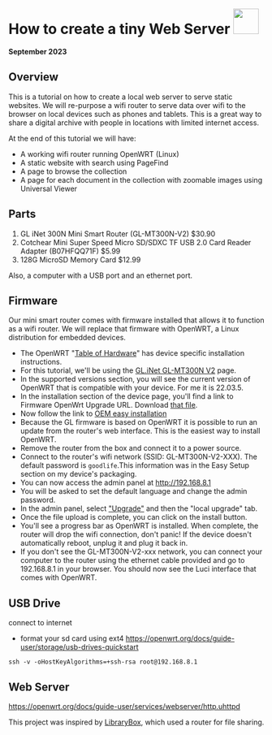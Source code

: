 # How to create a tiny Web Server <img height="50px" src="https://www.therpf.com/forums/attachments/wheems-jpg.359859/">

__September 2023__

## Overview
This is a tutorial on how to create a local web server to serve static websites. We will re-purpose a wifi router to serve data over wifi to the browser on local devices such as phones and tablets.  This is a great way to share a digital archive with people in locations with limited internet access. 

At the end of this tutorial we will have: 
- A working wifi router running OpenWRT (Linux)
- A static website with search using PageFind   
- A page to browse the collection
- A page for each document in the collection with zoomable images using Universal Viewer 


## Parts
1. GL iNet 300N Mini Smart Router (GL-MT300N-V2) $30.90
2. Cotchear Mini Super Speed Micro SD/SDXC TF USB 2.0 Card Reader Adapter (B07HFQQ71F) $5.99
3. 128G MicroSD Memory Card $12.99

Also, a computer with a USB port and an ethernet port.

## Firmware 
Our mini smart router comes with firmware installed that allows it to function as a wifi router. We will replace that firmware with OpenWRT, a Linux distribution for embedded devices.

- The OpenWRT "[Table of Hardware](https://openwrt.org/toh/start)" has device specific installation instructions.
- For this tutorial, we'll be using the [GL.iNet GL-MT300N V2](https://openwrt.org/toh/gl.inet/gl-mt300n_v2) page.
- In the supported versions section, you will see the current version of OpenWRT that is compatible with your device. For me it is 22.03.5. 
- In the installation section of the device page, you'll find a link to Firmware OpenWrt Upgrade URL. Download [that file](https://downloads.openwrt.org/releases/22.03.5/targets/ramips/mt76x8/openwrt-22.03.5-ramips-mt76x8-glinet_gl-mt300n-v2-squashfs-sysupgrade.bin).
- Now follow the link to [OEM easy installation](https://openwrt.org/toh/gl.inet/installation)
- Because the GL firmware is based on OpenWRT it is possible to run an update from the router's web interface. This is the easiest way to install OpenWRT.
- Remove the router from the box and connect it to a power source.
- Connect to the router's wifi network (SSID: GL-MT300N-V2-XXX). The default password is `goodlife`.This information was in the Easy Setup section on my device's packaging.
- You can now access the admin panel at http://192.168.8.1
- You will be asked to set the default language and change the admin password. 
- In the admin panel, select ["Upgrade"](http://192.168.8.1/#/upgrade) and then the "local upgrade" tab.
- Once the file upload is complete, you can click on the install button.
- You'll see a progress bar as OpenWRT is installed. When complete, the router will drop the wifi connection, don't panic! If the device doesn't automatically reboot, unplug it and plug it back in.
- If you don't see the GL-MT300N-V2-xxx network, you can connect your computer to the router using the ethernet cable provided and go to 192.168.8.1 in your browser. You should now see the Luci interface that comes with OpenWRT.

## USB Drive 
connect to internet
- format your sd card using ext4
https://openwrt.org/docs/guide-user/storage/usb-drives-quickstart

`ssh -v -oHostKeyAlgorithms=+ssh-rsa root@192.168.8.1`


## Web Server
https://openwrt.org/docs/guide-user/services/webserver/http.uhttpd


This project was inspired by [LibraryBox](https://makezine.com/projects/librarybox/), which used a router for file sharing. 
